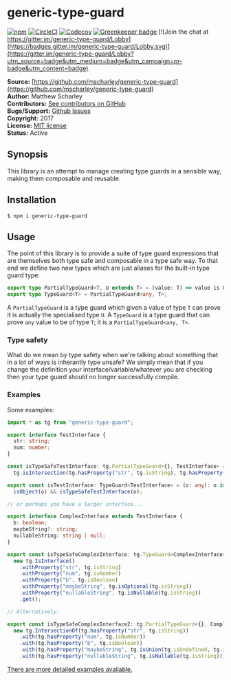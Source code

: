 # generic-type-guard


[![npm](https://img.shields.io/npm/v/generic-type-guard.svg)](https://www.npmjs.com/package/generic-type-guard)
[![CircleCI](https://img.shields.io/circleci/project/github/mscharley/generic-type-guard.svg)](https://circleci.com/gh/mscharley/generic-type-guard)
[![Codecov](https://img.shields.io/codecov/c/github/mscharley/generic-type-guard.svg)](https://codecov.io/gh/mscharley/generic-type-guard)
[![Greenkeeper badge](https://badges.greenkeeper.io/mscharley/generic-type-guard.svg)](https://greenkeeper.io/)
[![Join the chat at https://gitter.im/generic-type-guard/Lobby](https://badges.gitter.im/generic-type-guard/Lobby.svg)](https://gitter.im/generic-type-guard/Lobby?utm_source=badge&utm_medium=badge&utm_campaign=pr-badge&utm_content=badge)

**Source:** [https://github.com/mscharley/generic-type-guard](https://github.com/mscharley/generic-type-guard)  
**Author:** Matthew Scharley  
**Contributors:** [See contributors on GitHub][gh-contrib]  
**Bugs/Support:** [Github Issues][gh-issues]  
**Copyright:** 2017  
**License:** [MIT license][license]  
**Status:** Active

## Synopsis

This library is an attempt to manage creating type guards in a sensible way, making them 
composable and reusable.

## Installation

    $ npm i generic-type-guard

## Usage

The point of this library is to provide a suite of type guard expressions that are 
themselves both type safe and composable in a type safe way. To that end we define two new
types which are just aliases for the built-in type guard type:

```typescript
export type PartialTypeGuard<T, U extends T> = (value: T) => value is U;
export type TypeGuard<T> = PartialTypeGuard<any, T>;
```

A `PartialTypeGuard` is a type guard which given a value of type `T` can prove it is 
actually the specialised type `U`. A `TypeGuard` is a type guard that can prove `any` value
to be of type `T`; it is a `PartialTypeGuard<any, T>`.

### Type safety

What do we mean by type safety when we're talking about something that in a lot of ways
is inherantly type unsafe? We simply mean that if you change the definition your
interface/variable/whatever you are checking then your type guard should no longer
successfully compile.

### Examples

Some examples:

```typescript 
import * as tg from "generic-type-guard";

export interface TestInterface {
  str: string;
  num: number;
}

const isTypeSafeTestInterface: tg.PartialTypeGuard<{}, TestInterface> =
  tg.isIntersection(tg.hasProperty("str", tg.isString), tg.hasProperty("num", tg.isNumber));

export const isTestInterface: TypeGuard<TestInterface> = (o: any): o is TestInterface =>
  isObject(o) && isTypeSafeTestInterface(o);

// or perhaps you have a larger interface...

export interface ComplexInterface extends TestInterface {
  b: boolean;
  maybeString?: string;
  nullableString: string | null;
}

export const isTypeSafeComplexInterface: tg.TypeGuard<ComplexInterface> =
  new tg.IsInterface()
    .withProperty("str", tg.isString)
    .withProperty("num", tg.isNumber)
    .withProperty("b", tg.isBoolean)
    .withProperty("maybeString", tg.isOptional(tg.isString))
    .withProperty("nullableString", tg.isNullable(tg.isString))
    .get();

// Alternatively:

export const isTypeSafeComplexInterface2: tg.PartialTypeGuard<{}, ComplexInterface> =
  new tg.IntersectionOf(tg.hasProperty("str", tg.isString))
    .with(tg.hasProperty("num", tg.isNumber))
    .with(tg.hasProperty("b", tg.isBoolean))
    .with(tg.hasProperty("maybeString", tg.isUnion(tg.isUndefined, tg.isString)))
    .with(tg.hasProperty("nullableString", tg.isNullable(tg.isString))).get();
```

[There are more detailed examples available.][example-usage]

  [gh-contrib]: https://github.com/mscharley/generic-type-guard/graphs/contributors
  [gh-issues]: https://github.com/mscharley/generic-type-guard/issues
  [license]: https://github.com/mscharley/generic-type-guard/blob/master/LICENSE
  [example-usage]: https://github.com/mscharley/generic-type-guard/blob/master/src/examples.spec.ts
